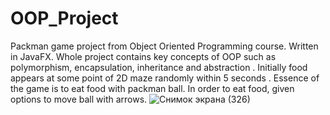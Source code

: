 # OOP_Project
Packman game project from Object Oriented Programming course. Written in JavaFX. Whole project contains key concepts of OOP such as polymorphism, encapsulation, inheritance and abstraction .
Initially food appears at some point of 2D maze randomly within 5 seconds . Essence of the game is to eat food with packman ball. In order to eat food, given options to move ball with arrows.
![Снимок экрана (326)](https://user-images.githubusercontent.com/63705344/179372732-8353e14e-1bb3-4088-925e-5ec4ba4111ca.png)
